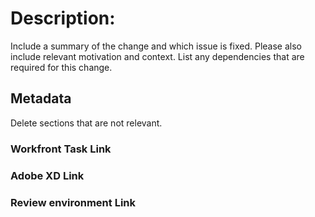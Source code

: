 # Description:
Include a summary of the change and which issue is fixed. Please also include relevant motivation and context. List any dependencies that are required for this change.

## Metadata
Delete sections that are not relevant.

### Workfront Task Link

### Adobe XD Link

### Review environment Link
